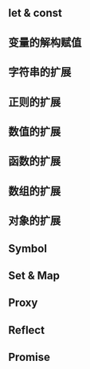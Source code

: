 ## let & const
## 变量的解构赋值
## 字符串的扩展
## 正则的扩展
## 数值的扩展
## 函数的扩展
## 数组的扩展
## 对象的扩展
## Symbol
## Set & Map
## Proxy
## Reflect
## Promise

